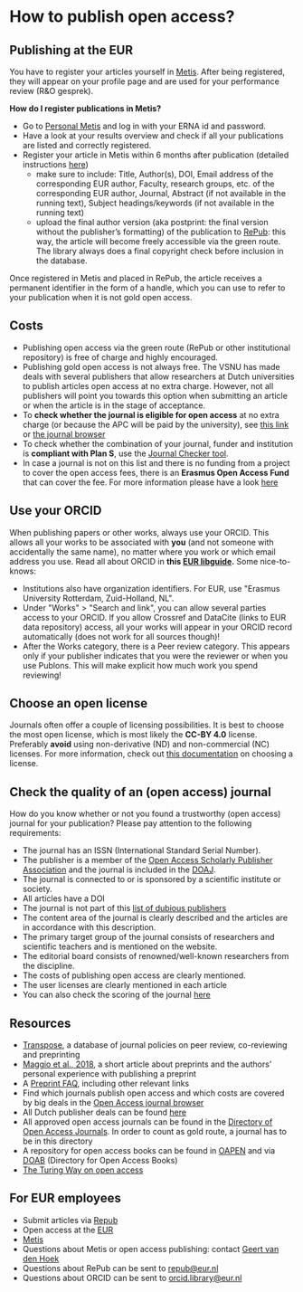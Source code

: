 # How to publish open access?

## Publishing at the EUR
You have to register your articles yourself in [Metis](https://metis.ru.nl/federation/login/personalmetis). After being registered, they will appear on your profile page and are used for your performance review (R&O gesprek). 

**How do I register publications in Metis?**

- Go to [Personal Metis](https://metis.ru.nl/federation/login/personalmetis) and log in with your ERNA id and password.
- Have a look at your results overview and check if all your publications are listed and correctly registered.
- Register your article in Metis within 6 months after publication (detailed instructions [here](https://my.eur.nl/en/essb-employee/research-0/research-publishing-impact/personal-metis))
  - make sure to include: Title, Author(s), DOI, Email address of the corresponding EUR author, Faculty, research groups, etc. of the corresponding EUR author, Journal, Abstract (if not available in the running text), Subject headings/keywords (if not available in the running text)
  - upload the final author version (aka postprint: the final version without the publisher’s formatting) of the publication to [RePub](https://repub.eur.nl/page/1/): this way, the article will become freely accessible via the green route. The library always does a final copyright check before inclusion in the database.

Once registered in Metis and placed in RePub, the article receives a permanent identifier in the form of a handle, which you can use to refer to your publication when it is not gold open access.

## Costs

- Publishing open access via the green route (RePub or other institutional repository) is free of charge and highly encouraged.
- Publishing gold open access is not always free. The VSNU has made deals with several publishers that allow researchers at Dutch universities to publish articles open access at no extra charge. However, not all publishers will point you towards this option when submitting an article or when the article is in the stage of acceptance. 
- To **check whether the journal is eligible for open access** at no extra charge (or because the APC will be paid by the university), see [this link](https://www.openaccess.nl/en/in-the-netherlands/publisher-deals) or [the journal browser](http://library.wur.nl/WebQuery/eurbrowser?q=*)
- To check whether the combination of your journal, funder and institution is **compliant with Plan S**, use the [Journal Checker tool](http://journalcheckertool.org/).
- In case a journal is not on this list and there is no funding from a project to cover the open access fees, there is an **Erasmus Open Access Fund** that can cover the fee. For more information please have a look [here](https://www.eur.nl/en/research-support/open-access/erasmus-open-access-fund)



## Use your ORCID

When publishing papers or other works, always use your ORCID. This allows all your works to be associated with **you** (and not someone with accidentally the same name), no matter where you work or which email address you use. Read all about ORCID in **this [EUR libguide](https://libguides.eur.nl/ORCID/home).** Some nice-to-knows:

- Institutions also have organization identifiers. For EUR, use "Erasmus University Rotterdam, Zuid-Holland, NL". 
- Under "Works" > "Search and link", you can allow several parties access to your ORCID. If you allow Crossref and DataCite (links to EUR data repository) access, all your works will appear in your ORCID record automatically (does not work for all sources though)! 
- After the Works category, there is a Peer review category. This appears only if your publisher indicates that you were the reviewer or when you use Publons. This will make explicit how much work you spend reviewing! 



## Choose an open license

Journals often offer a couple of licensing possibilities. It is best to choose the most open license, which is most likely the **CC-BY 4.0** license. Preferably **avoid** using non-derivative (ND) and non-commercial (NC) licenses. For more information, check out [this documentation](https://doi.org/10.5281/zenodo.4090922) on choosing a license. 



## Check the quality of an (open access) journal

How do you know whether or not you found a trustworthy (open access) journal for your publication? Please pay attention to the following requirements:

- The journal has an ISSN (International Standard Serial Number).
- The publisher is a member of the [Open Access Scholarly Publisher Association](https://oaspa.org/) and the journal is included in the [DOAJ](https://doaj.org/).
- The journal is connected to or is sponsored by a scientific institute or society.
- All articles have a DOI
- The journal is not part of this [list of dubious publishers](https://web.archive.org/web/20170112125427/https://scholarlyoa.com/publishers/)
- The content area of the journal is clearly described and the articles are in accordance with this description.
- The primary target group of the journal consists of researchers and scientific teachers and is mentioned on the website.
- The editorial board consists of renowned/well-known researchers from the discipline.
- The costs of publishing open access are clearly mentioned.
- The user licenses are clearly mentioned in each article
- You can also check the scoring of the journal [here](http://www.qoam.eu/journals)



## Resources

-	[Transpose](https://transpose-publishing.github.io/#/), a database of journal policies on peer review, co-reviewing and preprinting
-	[Maggio et al., 2018](https://doi.org/10.1007/s40037-018-0451-8), a short article about preprints and the authors’ personal experience with publishing a preprint
-	A [Preprint FAQ](https://help.osf.io/hc/en-us/articles/360019930493-Preprint-FAQs), including other relevant links
- Find which journals publish open access and which costs are covered by big deals in the [Open Access journal browser](http://library.wur.nl/WebQuery/jbrowser?q=*)
- All Dutch publisher deals can be found [here](https://www.openaccess.nl/en/in-the-netherlands/publisher-deals)
- All approved open access journals can be found in the [Directory of Open Access Journals](https://doaj.org/). In order to count as gold route, a journal has to be in this directory
- A repository for open access books can be found in [OAPEN](http://oapen.org/home) and via [DOAB](https://www.doabooks.org/doab?uiLanguage=en) (Directory for Open Access Books)
- [The Turing Way on open access](https://the-turing-way.netlify.com/open_research/04/openaccess.html)

## For EUR employees
- Submit articles via [Repub](https://repub.eur.nl/page/1/)
- Open access at the [EUR](https://www.eur.nl/library/research-support/open-access)
- [Metis](https://my.eur.nl/en/essb-employee/research/research-publishing-impact/personal-metis)
- Questions about Metis or open access publishing: contact [Geert van den Hoek](mailto:vandenhoek@essb.eur.nl) 
- Questions about RePub can be sent to repub@eur.nl
- Questions about ORCID can be sent to orcid.library@eur.nl
